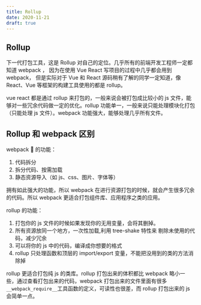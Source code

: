 ```yaml
---
title: Rollup
date: 2020-11-21
draft: true
---
```


<!-- https://segmentfault.com/a/1190000038708512 -->
<!-- https://segmentfault.com/a/1190000022227140 -->

## Rollup

下一代打包工具，这是 Rollup 对自己的定位。几乎所有的前端开发工程师一定都知道 webpack ， 因为在使用 Vue React 写项目的过程中几乎都会用到 webpack， 但是实际对于 Vue 和 React 源码稍有了解的同学一定知道，像 React、Vue 等框架的构建工具使用的都是 rollup。

vue react 都是通过 rollup 来打包的，一般来说会被打包成比较小的 js 文件，能够对一些冗余代码做一定的优化。rollup 功能单一，一般来说只能处理模块化打包 （只能处理 js 文件）。webpack 功能强大，能够处理几乎所有文件。

## Rollup 和 webpack 区别

webpack  的功能：

1. 代码拆分
2. 拆分代码、按需加载
3. 静态资源导入（如 js、css、图片、字体等）

拥有如此强大的功能，所以 webpack 在进行资源打包的时候，就会产生很多冗余的代码。所以 webpack 更适合打包组件库、应用程序之类的应用。

rollup 的功能：

1. 打包你的 js 文件的时候如果发现你的无用变量，会将其删掉。
2. 所有资源放同一个地方，一次性加载,利用 tree-shake 特性来 剔除未使用的代码，减少冗余
3. 可以将你的 js 中的代码，编译成你想要的格式
4. rollup 只处理函数和顶层的 import/export 变量，不能把没用到的类的方法消除掉

rollup 更适合打包纯 js 的类库。rollup 打包出来的体积都比 webpack 略小一些，通过查看打包出来的代码，webpack 打包出来的文件里面有很多 `__webpack_require__`工具函数的定义，可读性也很差，而 rollup 打包出来的 js 会简单一点。
